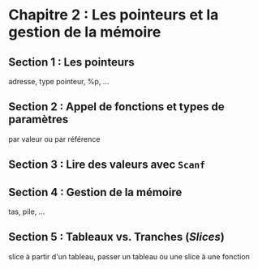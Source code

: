 # Chapitre 2 : Les pointeurs et la gestion de la mémoire

## Section 1 : Les pointeurs

adresse, type pointeur, %p, ...

## Section 2 : Appel de fonctions et types de paramètres

par valeur ou par référence

## Section 3 : Lire des valeurs avec `Scanf`

## Section 4 : Gestion de la mémoire

tas, pile, ...

## Section 5 : Tableaux vs. Tranches (_Slices_)

slice à partir d'un tableau, passer un tableau ou une slice à une fonction
